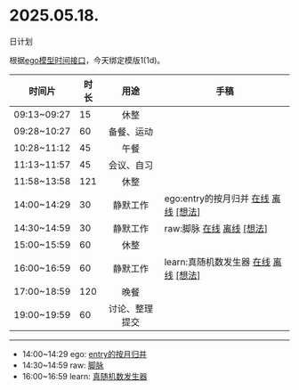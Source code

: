 # 2025.05.18.
日计划

根据[ego模型时间接口](https://gitee.com/hyg/blog/blob/master/timeflow.md)，今天绑定模版1(1d)。

| 时间片 | 时长 | 用途 | 手稿 |
| --- | --- | :---: | --- |
| 09:13~09:27 | 15 | 休整 |  |
| 09:28~10:27 | 60 | 备餐、运动 |  |
| 10:28~11:12 | 45 | 午餐 |  |
| 11:13~11:57 | 45 | 会议、自习 |  |
| 11:58~13:58 | 121 | 休整 |  |
| 14:00~14:29 | 30 | 静默工作 | ego:entry的按月归并 [在线](http://simp.ly/p/8t3vlk) [离线](../../draft/2025/20250518140000.md) <a href="mailto:huangyg@mars22.com?subject=关于2025.05.18.[ego:entry的按月归并]任务&body=日期: 20250518%0D%0A序号: 5%0D%0A手稿:../../draft/2025/20250518140000.md%0D%0A---请勿修改邮件主题及以上内容 从下一行开始写您的想法---%0D%0A">[想法]</a> |
| 14:30~14:59 | 30 | 静默工作 | raw:脚脉 [在线](http://simp.ly/p/5k9gJy) [离线](../../draft/2025/20250518143000.md) <a href="mailto:huangyg@mars22.com?subject=关于2025.05.18.[raw:脚脉]任务&body=日期: 20250518%0D%0A序号: 6%0D%0A手稿:../../draft/2025/20250518143000.md%0D%0A---请勿修改邮件主题及以上内容 从下一行开始写您的想法---%0D%0A">[想法]</a> |
| 15:00~15:59 | 60 | 休整 |  |
| 16:00~16:59 | 60 | 静默工作 | learn:真随机数发生器 [在线](http://simp.ly/p/4QDThK) [离线](../../draft/2025/20250518160000.md) <a href="mailto:huangyg@mars22.com?subject=关于2025.05.18.[learn:真随机数发生器]任务&body=日期: 20250518%0D%0A序号: 8%0D%0A手稿:../../draft/2025/20250518160000.md%0D%0A---请勿修改邮件主题及以上内容 从下一行开始写您的想法---%0D%0A">[想法]</a> |
| 17:00~18:59 | 120 | 晚餐 |  |
| 19:00~19:59 | 60 | 讨论、整理提交 |  |

---

- 14:00~14:29	ego: [entry的按月归并](../../draft/2025/20250518.01.md)
- 14:30~14:59	raw: [脚脉](../../draft/2025/20250518.02.md)
- 16:00~16:59	learn: [真随机数发生器](../../draft/2025/20250518.03.md)
